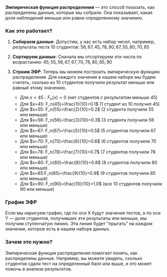 **Эмпирическая функция распределения** — это способ показать, как распределены данные, которые мы собрали. Она показывает, какая доля наблюдений меньше или равна определенному значению.
### Как это работает?

1. **Собираем данные**: Допустим, у нас есть набор чисел, например, результаты теста 10 студентов: $56,67,45,78,90,67,55,80,70,85$
    
2. **Сортируем данные**: Сначала мы отсортируем эти числа по возрастанию: $45,55,56,67,67,70,78,80,85,90$
    
3. **Строим ЭФР**: Теперь мы можем построить эмпирическую функцию распределения. Для каждого значения в нашем наборе мы будем считать, сколько из 10 студентов получили результат меньше или равный этому значению.
    
    - Для $x<45: F_n​(x)=0$ (нет студентов с результатом меньше 45)
    - Для $x=45: F_n​(45)=\frac{1}{10}=0.1$ (1 студент из 10 получил 45)
    - Для $x=55: F_n​(55)=\frac{2}{10}​=0.2$ (2 студента получили 55 или меньше)
    - Для $x=56: F_n​(56)=\frac{3}{10}​=0.3$ (3 студента получили 56 или меньше)
    - Для $x=67: F_n​(67)=\frac{5}{10}=0.5$ (5 студентов получили 67 или меньше)
    - Для $x=70: F_n​(70)=\frac{6}{10}​=0.6$ (6 студентов получили 70 или меньше)
    - Для $x=78: F_n​(78)=\frac{7}{10}​=0.7$ (7 студентов получили 78 или меньше)
    - Для $x=80: F_n​(80)=\frac{8}{10}​=0.8$ (8 студентов получили 80 или меньше)
    - Для $x=85:F_n​(85)=\frac{9}{10}=0.9$ (9 студентов получили 85 или меньше)
    - Для $x=90: F_n​(90)=\frac{10}{10}​=1.0$ (все 10 студентов получили 90 или меньше)
### График ЭФР

Если мы нарисуем график, где по оси X будут значения тестов, а по оси Y — доля студентов, получивших эти результаты или меньше, мы получим ступенчатую линию. Эта линия будет "прыгать" на каждом значении, которое есть в нашем наборе данных.
### Зачем это нужно?

Эмпирическая функция распределения помогает понять, как распределены данные. Например, вы можете увидеть, сколько студентов сдали тест на определенный балл или выше, и это может помочь в анализе результатов.